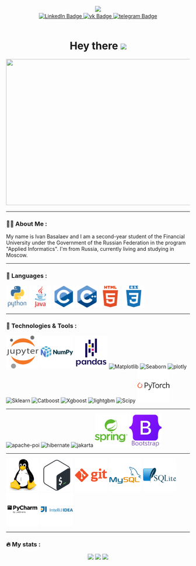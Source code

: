 <div id="header" align="center">
  <img src="https://media.giphy.com/media/v1.Y2lkPTc5MGI3NjExZGRjMDNkMWYwYTJjMGJkNmY4Y2ExY2QxZWNhZGYyNjhkZWJiZjVmOSZjdD1n/CVtNe84hhYF9u/giphy.gif" width="300"/>
  <div id="badges">
    <a href="https://www.linkedin.com/in/basalegend/">
      <img src="https://img.shields.io/badge/LinkedIn-blue?style=for-the-badge&logo=linkedin&logoColor=white" alt="LinkedIn Badge"/>
    </a>
    <a href="vk.com/basalegend">
      <img src="https://img.shields.io/badge/vk-blue?style=for-the-badge&logo=vk&logoColor=white" alt="vk Badge"/>
    </a>
    <a href="tg.me/basalegend">
      <img src="https://img.shields.io/badge/telegram-blue?style=for-the-badge&logo=telegram&logoColor=white" alt="telegram Badge"/>
    </a>
  </div>
  <img src="https://komarev.com/ghpvc/?username=basalegned&style=flat-square&color=blue" alt=""/>
  <h1>
    Hey there
    <img src="https://media.giphy.com/media/hvRJCLFzcasrR4ia7z/giphy.gif" width="30px"/>
  </h1>
</div>
<div align="center">
  <img src="https://media.giphy.com/media/SWoSkN6DxTszqIKEqv/giphy.gif" width="600" height="400"/>
</div>

---

### 👨‍💻 About Me :

My name is Ivan Basalaev and I am a second-year student of the Financial University under the Government of the Russian Federation in the program "Applied Informatics". I'm from Russia, currently living and studying in Moscow.


---

### 🔨 Languages :
<div>
  <img src="https://github.com/devicons/devicon/blob/master/icons/python/python-original-wordmark.svg" title="Python" alt="Python" width="60" height="60"/>
  <img src="https://github.com/devicons/devicon/blob/master/icons/java/java-original-wordmark.svg" title="Java" alt="Java" width="60" height="60"/>
  <img src="https://github.com/devicons/devicon/blob/master/icons/c/c-original.svg" title="C" alt="C" width="60" height="60"/>
  <img src="https://github.com/devicons/devicon/blob/master/icons/cplusplus/cplusplus-original.svg" title="C++" alt="C++" width="60" height="60"/>
  <img src="https://github.com/devicons/devicon/blob/master/icons/html5/html5-plain-wordmark.svg" title="HTML" alt="HTML" width="60" height="60"/>
  <img src="https://github.com/devicons/devicon/blob/master/icons/css3/css3-plain-wordmark.svg" title="CSS" alt="CSS" width="60" height="60"/>
</div>

---

### 🔧 Technologies & Tools :
<div>
  <img src="https://github.com/devicons/devicon/blob/master/icons/jupyter/jupyter-original-wordmark.svg" title="jupyter" alt="jupyter" width="90" height="90"/>
  <img src="https://github.com/devicons/devicon/blob/master/icons/numpy/numpy-original-wordmark.svg" title="Numpy" alt="Numpy" width="90" height="90"/>
  <img src="https://github.com/devicons/devicon/blob/master/icons/pandas/pandas-original-wordmark.svg" title="Pandas" alt="Pandas" width="90" height="90"/>
  <img src="https://camo.githubusercontent.com/109927a15915074d15313889468aa9aa688de3b9e38cc4359a01f665d351114e/68747470733a2f2f6d6174706c6f746c69622e6f72672f5f7374617469632f6c6f676f322e737667" title="Matplotlib" alt="Matplotlib" width="90" height="90"/>
  <img src="https://raw.githubusercontent.com/mwaskom/seaborn/master/doc/_static/logo-wide-lightbg.svg" title="Seaborn" alt="Seaborn" width="90" height="90"/>
  <img src="https://upload.wikimedia.org/wikipedia/commons/thumb/8/8a/Plotly-logo.png/1200px-Plotly-logo.png" title="plotly" alt="plotly" width="150" height="90"/>
</div>
<div>
   <img src="https://camo.githubusercontent.com/61c89cf0d8b3a8d729bd3cfee10a9cd7cd0f240c4f274ecfa91b4d5ea3831002/68747470733a2f2f75706c6f61642e77696b696d656469612e6f72672f77696b6970656469612f636f6d6d6f6e732f7468756d622f302f30352f5363696b69745f6c6561726e5f6c6f676f5f736d616c6c2e7376672f3130323470782d5363696b69745f6c6561726e5f6c6f676f5f736d616c6c2e7376672e706e67" title="Sklearn" alt="Sklearn" width="150" height="90"/>
  <img src="https://mljar.com/images/machine-learning/catboost.png" title="Catboost" alt="Catboost" width="120" height="90"/>
  <img src="https://rapids.ai/assets/images/xgboost_logo.png" title="Xgboost" alt="Xgboost" width="90" height="90"/>
  <img src="https://repository-images.githubusercontent.com/64991887/dc855780-e34b-11ea-9ab8-e08ca33288b0" title="lightgbm" alt="lightgbm" width="90" height="90"/>
  <img src="https://www.fullstackpython.com/img/logos/scipy.png" title="Scipy" alt="Scipy" width="90" height="90"/>
  <img src="https://github.com/devicons/devicon/blob/master/icons/pytorch/pytorch-original-wordmark.svg" title="pytorch" alt="pytorch" width="90" height="90"/>
</div>

---

<div>
  <img src="https://upload.wikimedia.org/wikipedia/commons/thumb/f/f2/Apache_POI_project_logo_%282018%29.svg/2560px-Apache_POI_project_logo_%282018%29.svg.png" title="apache-poi" alt="apache-poi" width="150" height="90"/>
  <img src="https://upload.wikimedia.org/wikipedia/commons/thumb/2/22/Hibernate_logo_a.png/1200px-Hibernate_logo_a.png" title="hibernate" alt="hibernate" width="140" height="90"/>
  <img src="https://upload.wikimedia.org/wikipedia/commons/thumb/8/81/Jakarta_ee_logo_schooner_color_stacked_default.svg/800px-Jakarta_ee_logo_schooner_color_stacked_default.svg.png" title="jakarta" alt="jakarta" width="90" height="90"/>
  <img src="https://github.com/devicons/devicon/blob/master/icons/spring/spring-original-wordmark.svg" title="spring" alt="spring" width="90" height="90"/>
  <img src="https://github.com/devicons/devicon/blob/master/icons/bootstrap/bootstrap-original-wordmark.svg" title="bootstrap" alt="bootstrap" width="90" height="90"/>
</div>

----

<div>
  <img src="https://github.com/devicons/devicon/blob/master/icons/linux/linux-original.svg" title="linux" alt="linux" width="90" height="90"/>
  <img src="https://github.com/devicons/devicon/blob/master/icons/bash/bash-original.svg" title="bash" alt="bash" width="90" height="90"/>
  <img src="https://github.com/devicons/devicon/blob/master/icons/git/git-plain-wordmark.svg" title="git" alt="git" width="90" height="90"/>
  <img src="https://github.com/devicons/devicon/blob/master/icons/mysql/mysql-original-wordmark.svg" title="mysql" alt="mysql" width="90" height="90"/>
  <img src="https://github.com/devicons/devicon/blob/master/icons/sqlite/sqlite-original-wordmark.svg" title="sqlite" alt="sqlite" width="90" height="90"/>
  <img src="https://github.com/devicons/devicon/blob/master/icons/pycharm/pycharm-original-wordmark.svg" title="pycharm" alt="pycharm" width="90" height="90"/>
  <img src="https://github.com/devicons/devicon/blob/master/icons/intellij/intellij-original-wordmark.svg" title="intellij" alt="intellij" width="90" height="90"/>
</div>

---

### :fire: My stats :
<div id="stat" align="center">
	<img src="https://github-profile-summary-cards.vercel.app/api/cards/profile-details?username=basalegend&theme=github_dark"/>
	<img src="https://github-profile-summary-cards.vercel.app/api/cards/most-commit-language?username=basalegend&theme=github_dark"/>
	<img src="https://github-profile-summary-cards.vercel.app/api/cards/stats?username=basalegend&theme=github_dark"/>
</div>
